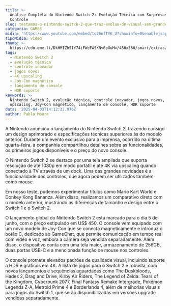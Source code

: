 ```yaml
---
title: >-
  Análise Completa do Nintendo Switch 2: Evolução Técnica com Surpresas no
  Controle
slug: testamos-o-nintendo-switch-2-que-traz-evoluo-de-visual-sem-grandes-mudanas
categoria: GAMES
midia: 'https://www.youtube.com/embed/tq26nfTVK_U?showinfo=0&enablejsapi=1'
tipoMidia: video
thumb: >-
  https://cdn.ome.lt/DkHMIZh5IY74iFWeFA5XNv6pUuM=/480x360/smart/extras/conteudos/nintendoswitch2-hw-11.jpg
tags:
  - Nintendo Switch 2
  - evolução técnica
  - controle inovador
  - jogos novos
  - 4K upscaling
  - Joy-Con magnético
  - lançamento de console
  - HDR suporte
keywords: >-
  Nintendo Switch 2, evolução técnica, controle inovador, jogos novos, 4K
  upscaling, Joy-Con magnético, lançamento de console, HDR suporte
data: '2025-04-03T14:12:32.976Z'
author: Pablo Moura
---
```


A Nintendo anunciou o lançamento do Nintendo Switch 2, trazendo consigo um design aprimorado e especificações técnicas superiores às do modelo anterior. Durante um evento exclusivo para a imprensa, ocorrido na última quarta-feira, a companhia compartilhou detalhes sobre as funcionalidades, os primeiros jogos disponíveis e o preço do novo console.

O Nintendo Switch 2 se destaca por uma tela ampliada que suporta resolução de até 1080p em modo portátil e até 4K via upscaling quando conectado à TV através de um dock. Uma das grandes novidades é a funcionalidade dos controles, que agora podem ser utilizados também como mouse.

Em nosso teste, pudemos experimentar títulos como Mario Kart World e Donkey Kong Bananza. Além disso, realizamos um comparativo direto com o modelo anterior, mostrando as diferenças de tamanho e design entre o Switch 1 e o Switch 2.

O lançamento global do Nintendo Switch 2 está marcado para o dia 5 de junho, com o preço estipulado em US$ 450. O console vem equipado com um novo modelo de Joy-Con que se conecta magneticamente e introduz o botão C, dedicado ao GameChat, que permite comunicação em tempo real com vídeo e voz, embora a câmera seja vendida separadamente. Além disso, o dispositivo conta com uma tela maior, armazenamento de 256GB, duas portas USB-C e a mencionada função de mouse nos controles.

O console promete elevados padrões de qualidade visual, incluindo suporte a HDR e gráficos em 4K. A lista de jogos para o Switch 2 é robusta, com novos lançamentos e sequências aguardadas como The Duskbloods, Hades 2, Drag and Drive, Kirby Air Riders, The Legend of Zelda: Tears of the Kingdom, Cyberpunk 2077, Final Fantasy Remake Intergrade, Pokémon Legends Z-A, Metroid Prime 4 e Borderlands 4, além de melhorias visuais para jogos do Switch 1, que serão disponibilizadas em versões upgrade vendidas separadamente.
